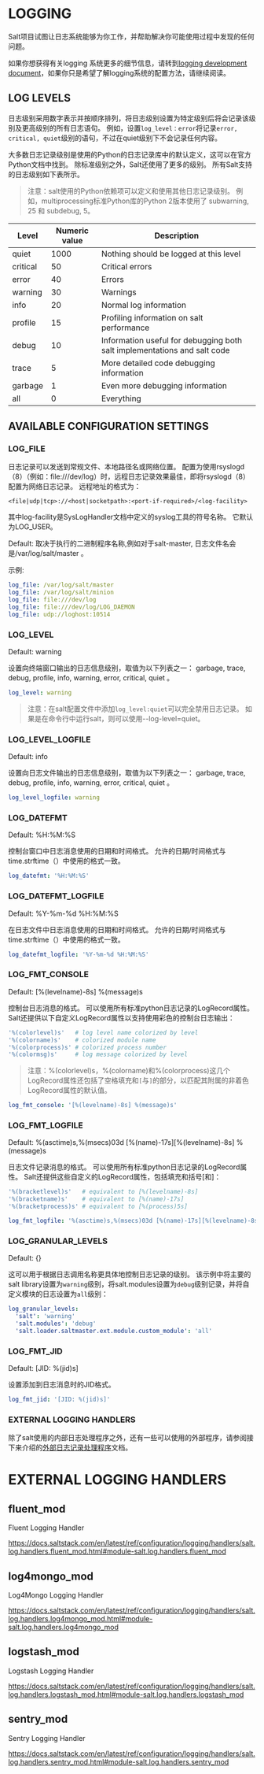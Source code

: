 # LOGGING
Salt项目试图让日志系统能够为你工作，并帮助解决你可能使用过程中发现的任何问题。

如果你想获得有关logging 系统更多的细节信息，请转到[logging development document](https://docs.saltstack.com/en/latest/topics/development/logging.html#logging-internals)，如果你只是希望了解logging系统的配置方法，请继续阅读。

## LOG LEVELS

日志级别采用数字表示并按顺序排列，将日志级别设置为特定级别后将会记录该级别及更高级别的所有日志语句。 例如，设置`log_level：error`将记录`error, critical, quiet`级别的语句，不过在quiet级别下不会记录任何内容。

大多数日志记录级别是使用的Python的日志记录库中的默认定义，这可以在官方Python文档中找到。 除标准级别之外，Salt还使用了更多的级别。 所有Salt支持的日志级别如下表所示。

> 注意：salt使用的Python依赖项可以定义和使用其他日志记录级别。 例如，multiprocessing标准Python库的Python 2版本使用了 subwarning, 25 和 subdebug, 5。

|Level|	Numeric value|	Description|
|-----|--------------|-------------|
|quiet|	1000|	Nothing should be logged at this level|
|critical|	50|	Critical errors|
|error|	40|	Errors|
|warning|	30|	Warnings|
|info|	20|	Normal log information|
|profile|	15|	Profiling information on salt performance|
|debug|	10|	Information useful for debugging both salt implementations and salt code|
|trace|	5|	More detailed code debugging information|
|garbage|	1|	Even more debugging information|
|all|	0|	Everything|

## AVAILABLE CONFIGURATION SETTINGS
### LOG_FILE
日志记录可以发送到常规文件、本地路径名或网络位置。 配置为使用rsyslogd（8）（例如：file:///dev/log）时，远程日志记录效果最佳，即将rsyslogd（8）配置为网络日志记录。 远程地址的格式为：
```
<file|udp|tcp>://<host|socketpath>:<port-if-required>/<log-facility>
```
其中log-facility是SysLogHandler文档中定义的syslog工具的符号名称。 它默认为LOG_USER。

Default: 取决于执行的二进制程序名称,例如对于salt-master, 日志文件名会是/var/log/salt/master 。

示例:
```yaml
log_file: /var/log/salt/master
log_file: /var/log/salt/minion
log_file: file:///dev/log
log_file: file:///dev/log/LOG_DAEMON
log_file: udp://loghost:10514
```

### LOG_LEVEL
Default: warning

设置向终端窗口输出的日志信息级别，取值为以下列表之一： garbage, trace, debug, profile, info, warning, error, critical, quiet 。
```yaml
log_level: warning
```
> 注意：在salt配置文件中添加`log_level:quiet`可以完全禁用日志记录。 如果是在命令行中运行salt，则可以使用--log-level=quiet。

### LOG_LEVEL_LOGFILE
Default: info

设置向日志文件输出的日志信息级别，取值为以下列表之一： garbage, trace, debug, profile, info, warning, error, critical, quiet 。
```yaml
log_level_logfile: warning
```

### LOG_DATEFMT
Default: %H:%M:%S

控制台窗口中日志消息使用的日期和时间格式。 允许的日期/时间格式与time.strftime（）中使用的格式一致。
```yaml
log_datefmt: '%H:%M:%S'
```

### LOG_DATEFMT_LOGFILE
Default: %Y-%m-%d %H:%M:%S

在日志文件中日志消息使用的日期和时间格式。 允许的日期/时间格式与time.strftime（）中使用的格式一致。
```yaml
log_datefmt_logfile: '%Y-%m-%d %H:%M:%S'
```

### LOG_FMT_CONSOLE
Default: [%(levelname)-8s] %(message)s

控制台日志消息的格式。 可以使用所有标准python日志记录的LogRecord属性。 Salt还提供以下自定义LogRecord属性以支持使用彩色的控制台日志输出：
```yaml
'%(colorlevel)s'   # log level name colorized by level
'%(colorname)s'    # colorized module name
'%(colorprocess)s' # colorized process number
'%(colormsg)s'     # log message colorized by level
```
> 注意：%(colorlevel)s，%(colorname)和%(colorprocess)这几个LogRecord属性还包括了空格填充和`[`与`]`的部分，以匹配其附属的非着色LogRecord属性的默认值。

```yaml
log_fmt_console: '[%(levelname)-8s] %(message)s'
```

### LOG_FMT_LOGFILE
Default: %(asctime)s,%(msecs)03d [%(name)-17s][%(levelname)-8s] %(message)s

日志文件记录消息的格式。 可以使用所有标准python日志记录的LogRecord属性。 Salt还提供这些自定义的LogRecord属性，包括填充和括号[和]：
```yaml
'%(bracketlevel)s'   # equivalent to [%(levelname)-8s]
'%(bracketname)s'    # equivalent to [%(name)-17s]
'%(bracketprocess)s' # equivalent to [%(process)5s]
```
```yaml
log_fmt_logfile: '%(asctime)s,%(msecs)03d [%(name)-17s][%(levelname)-8s] %(message)s'
```

### LOG_GRANULAR_LEVELS
Default: {}

这可以用于根据日志调用名称更具体地控制日志记录的级别。 该示例中将主要的salt library设置为`warning`级别，将salt.modules设置为`debug`级别记录，并将自定义模块的日志设置为`all`级别：
```yaml
log_granular_levels:
  'salt': 'warning'
  'salt.modules': 'debug'
  'salt.loader.saltmaster.ext.module.custom_module': 'all'
```

### LOG_FMT_JID
Default: [JID: %(jid)s]

设置添加到日志消息时的JID格式。
```yaml
log_fmt_jid: '[JID: %(jid)s]'
```

### EXTERNAL LOGGING HANDLERS
除了salt使用的内部日志处理程序之外，还有一些可以使用的外部程序，请参阅接下来介绍的[外部日志记录处理程序](https://github.com/watermelonbig/SaltStack-Chinese-ManualBook/blob/master/chapter04/04-8-0.Logging-External-Logging-Handlers.md#external-logging-handlers)文档。

# EXTERNAL LOGGING HANDLERS
## fluent_mod
Fluent Logging Handler

https://docs.saltstack.com/en/latest/ref/configuration/logging/handlers/salt.log.handlers.fluent_mod.html#module-salt.log.handlers.fluent_mod

## log4mongo_mod
Log4Mongo Logging Handler

https://docs.saltstack.com/en/latest/ref/configuration/logging/handlers/salt.log.handlers.log4mongo_mod.html#module-salt.log.handlers.log4mongo_mod

## logstash_mod
Logstash Logging Handler

https://docs.saltstack.com/en/latest/ref/configuration/logging/handlers/salt.log.handlers.logstash_mod.html#module-salt.log.handlers.logstash_mod

## sentry_mod
Sentry Logging Handler

https://docs.saltstack.com/en/latest/ref/configuration/logging/handlers/salt.log.handlers.sentry_mod.html#module-salt.log.handlers.sentry_mod
